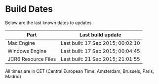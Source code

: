 # Build Dates

Below are the last known dates to updates

Part | Last build update
-----|-----
Mac Engine | Last built: 17 Sep 2015; 00:02:10
Windows Engine | Last built: 17 Sep 2015; 00:04:45
JCR6 Resource Files | Last built: 21 Sep 2015; 21:01:55
All times are in CET (Central European Time: Amsterdam, Brussels, Paris, Madrid)



